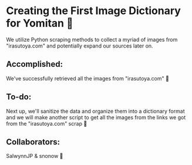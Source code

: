 # Creating the First Image Dictionary for Yomitan 📸

We utilize Python scraping methods to collect a myriad of images from "irasutoya.com" and potentially expand our sources later on.

## Accomplished:
We've successfully retrieved all the images from "irasutoya.com" 🎉
## To-do:
Next up, we'll sanitize the data and organize them into a dictionary format and we will make another script to get all the images from the links we got from the "irasutoya.com" scrap 📝
## Collaborators:
SalwynnJP & snonow 🤝
